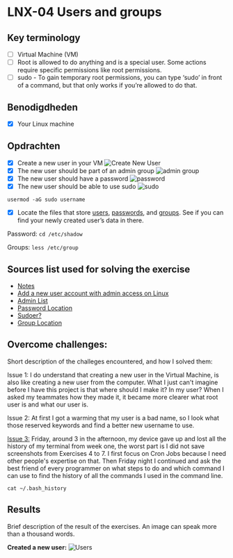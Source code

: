# LNX-04 Users and groups

## Key terminology

- [ ] Virtual Machine (VM)
- [ ] Root is allowed to do anything and is a special user. Some actions require specific permissions like root permissions.
- [ ] sudo - To gain temporary root permissions, you can type ‘sudo’ in front of a command, but that only works if you’re allowed to do that.

## Benodigdheden

- [x] Your Linux machine

## Opdrachten

- [x] Create a new user in your VM
![Create New User](https://github.com/techgrounds/techgrounds-anj-dtmr/blob/main/00_includes/week-1-includes/linux/lnx-04-adduser.png)
- [x] The new user should be part of an admin group
![admin group](https://github.com/techgrounds/techgrounds-anj-dtmr/blob/main/00_includes/week-1-includes/linux/lnx-04-allcomnds.png)
- [x] The new user should have a password
![password](https://github.com/techgrounds/techgrounds-anj-dtmr/blob/main/00_includes/week-1-includes/linux/lnx-04-passwd.png)
- [x] The new user should be able to use sudo
![sudo](https://github.com/techgrounds/techgrounds-anj-dtmr/blob/main/00_includes/week-1-includes/linux/lnx-04-sudogrp.png)

`usermod -aG sudo username`

- [x] Locate the files that store [users](https://github.com/techgrounds/techgrounds-anj-dtmr/blob/main/00_includes/week-1-includes/linux/lnx-04-users1.png), [passwords](https://github.com/techgrounds/techgrounds-anj-dtmr/blob/main/00_includes/week-1-includes/linux/lnx-04-verify.png), and [groups](https://github.com/techgrounds/techgrounds-anj-dtmr/blob/main/00_includes/week-1-includes/linux/lnx-04-grp.png). See if you can find your newly created user’s data in there.

Password:
`cd /etc/shadow`

Groups:
`less /etc/group`

## Sources list used for solving the exercise

- [Notes](https://docs.google.com/document/d/1S-vkO8Flmrr0km4ptEnub0BmGb00pZKz/edit#)
- [Add a new user account with admin access on Linux](https://www.cyberciti.biz/faq/add-new-user-account-with-admin-access-on-linux/)
- [Admin List](https://superuser.com/questions/456762/list-admins-on-linux)
- [Password Location](https://www.cyberciti.biz/faq/where-are-the-passwords-of-the-users-located-in-linux/#:~:text=The%20encrypted%20passwords%20and%20other,in%20%2Fetc%2Fpasswd%20file.)
- [Sudoer?](https://unix.stackexchange.com/questions/50785/how-do-i-find-out-if-i-am-sudoer#:~:text=To%20know%20whether%20a%20particular,access%20for%20that%20particular%20user.&text=If%20the%20user%20don't,to%20run%20sudo%20on%20localhost.)
- [Group Location](https://manpages.ubuntu.com/manpages/trusty/man5/group.5.html)

## Overcome challenges:

Short description of the challeges encountered, and how I solved them:

Issue 1: I do understand that creating a new user in the Virtual Machine, is also like creating a new user from the computer. What I just can't imagine before I have this project is that where should I make it? In my user? When I asked my teammates how they made it, it became more clearer what root user is and what our user is.

Issue 2: At first I got a warming that my user is a bad name, so I look what those reserved keywords and find a better new username to use.

[Issue 3:](https://github.com/techgrounds/techgrounds-anj-dtmr/blob/main/00_includes/week-1-includes/chatgpt-terminal-history.jpg) Friday, around 3 in the afternoon, my device gave up and lost all the history of my terminal from week one, the worst part is I did not save screenshots from Exercises 4 to 7. I first focus on Cron Jobs because I need other people's expertise on that. Then Friday night I continued and ask the best friend of every programmer on what steps to do and which command I can use to find the history of all the commands I used in the command line.

```
cat ~/.bash_history
```

## Results

Brief description of the result of the exercises. An image can speak more than a thousand words.

**Created a new user:**
![Users](https://github.com/techgrounds/techgrounds-anj-dtmr/blob/main/00_includes/week-1-includes/linux/lnx-04-users.png)
